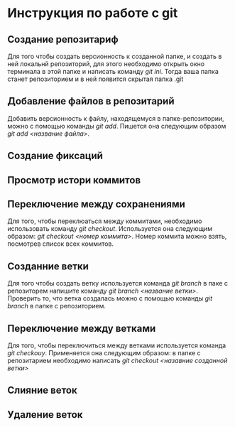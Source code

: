 # Инструкция по работе с git

## Создание репозитариф

Для того чтобы создать версионность к созданной папке, и создать в ней локальнй репозиторий, для этого необходимо открыть окно терминала в этой папке и написать команду *git ini*. Тогда ваша папка станет репозиторием и в ней появится скрытая папка .git
## Добавление файлов в репозитарий

Добавить версионность к файлу, находящемуся в папке-репозитории, можно с помощью команды *git add*. Пишется она следующим образом *git add <название файла>*.
## Создание фиксаций

##  Просмотр истори коммитов

## Переключение между сохранениями

Для того, чтобы переклюаться между коммитами, необходимо использовать команду *git checkout*. Используется она следующим образом: *git checkout <номер коммита>*. Номер коммита можно взять, посмотрев список всех коммитов.
## Созданние ветки

Для того чтобы создать ветку используется команда *git branch*  в паке с репозиторем напишите команду *git branch <название ветки>*. Проверить то, что ветка создалась можно с помощью команды *git branch*  в папке с репозиторием.
## Переключение между ветками

Для того, чтобы переключиться между ветками используется команда *git checkouy*. Применяется она следующим образом: в папке с репозитарием необходимо написать *git checkout <назавние созданной ветки>*

## Слияние веток

## Удаление веток
